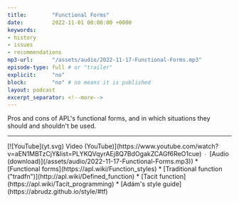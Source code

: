 ```yaml
---
title:        "Functional Forms"
date:         2022-11-01 00:00:00 +0000
keywords:
- history
- issues
- recommendations
mp3-url:      "/assets/audio/2022-11-17-Functional-Forms.mp3"
episode-type: full # or "trailer"
explicit:     "no"
block:        "no" # no means it is published
layout: podcast
excerpt_separator: <!--more-->
---
```

Pros and cons of APL's functional forms, and in which situations they should and shouldn't be used.
<!--more-->
<hr>
[![YouTube](yt.svg) Video (YouTube)](https://www.youtube.com/watch?v=aEN1MBTzCjY&list=PLYKQVqyrAEj8Q7BdOgakZCAGf6ReO1cue) ∙ [Audio (download)](/assets/audio/2022-11-17-Functional-Forms.mp3))
* [Functional forms](https://apl.wiki/Function_styles)
* [Traditional function ("tradfn")](http://apl.wiki/Defined_function)
* [Tacit function](https://apl.wiki/Tacit_programming)
* [Adám's style guide](https://abrudz.github.io/style/#tf)